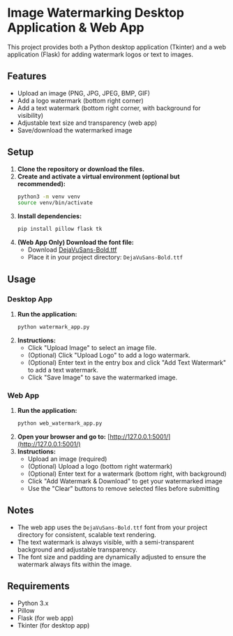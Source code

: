 # Image Watermarking Desktop Application & Web App

This project provides both a Python desktop application (Tkinter) and a web application (Flask) for adding watermark logos or text to images.

## Features
- Upload an image (PNG, JPG, JPEG, BMP, GIF)
- Add a logo watermark (bottom right corner)
- Add a text watermark (bottom right corner, with background for visibility)
- Adjustable text size and transparency (web app)
- Save/download the watermarked image

## Setup
1. **Clone the repository or download the files.**
2. **Create and activate a virtual environment (optional but recommended):**
   ```bash
   python3 -m venv venv
   source venv/bin/activate
   ```
3. **Install dependencies:**
   ```bash
   pip install pillow flask tk
   ```
4. **(Web App Only) Download the font file:**
   - Download [DejaVuSans-Bold.ttf](https://github.com/dejavu-fonts/dejavu-fonts/blob/master/ttf/DejaVuSans-Bold.ttf)
   - Place it in your project directory: `DejaVuSans-Bold.ttf`

## Usage
### Desktop App
1. **Run the application:**
   ```bash
   python watermark_app.py
   ```
2. **Instructions:**
   - Click "Upload Image" to select an image file.
   - (Optional) Click "Upload Logo" to add a logo watermark.
   - (Optional) Enter text in the entry box and click "Add Text Watermark" to add a text watermark.
   - Click "Save Image" to save the watermarked image.

### Web App
1. **Run the application:**
   ```bash
   python web_watermark_app.py
   ```
2. **Open your browser and go to:**
   [http://127.0.0.1:5001/](http://127.0.0.1:5001/)
3. **Instructions:**
   - Upload an image (required)
   - (Optional) Upload a logo (bottom right watermark)
   - (Optional) Enter text for a watermark (bottom right, with background)
   - Click "Add Watermark & Download" to get your watermarked image
   - Use the "Clear" buttons to remove selected files before submitting

## Notes
- The web app uses the `DejaVuSans-Bold.ttf` font from your project directory for consistent, scalable text rendering.
- The text watermark is always visible, with a semi-transparent background and adjustable transparency.
- The font size and padding are dynamically adjusted to ensure the watermark always fits within the image.

## Requirements
- Python 3.x
- Pillow
- Flask (for web app)
- Tkinter (for desktop app) 